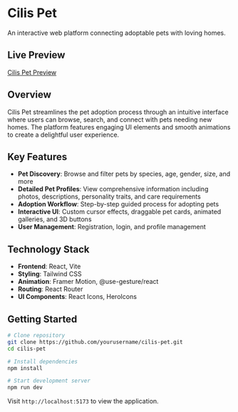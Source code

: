 # Cilis Pet

An interactive web platform connecting adoptable pets with loving homes.

## Live Preview

[Cilis Pet Preview](https://cilis-pet.vercel.app/)

## Overview

Cilis Pet streamlines the pet adoption process through an intuitive interface where users can browse, search, and connect with pets needing new homes. The platform features engaging UI elements and smooth animations to create a delightful user experience.

## Key Features

- **Pet Discovery**: Browse and filter pets by species, age, gender, size, and more
- **Detailed Pet Profiles**: View comprehensive information including photos, descriptions, personality traits, and care requirements
- **Adoption Workflow**: Step-by-step guided process for adopting pets
- **Interactive UI**: Custom cursor effects, draggable pet cards, animated galleries, and 3D buttons
- **User Management**: Registration, login, and profile management

## Technology Stack

- **Frontend**: React, Vite
- **Styling**: Tailwind CSS
- **Animation**: Framer Motion, @use-gesture/react
- **Routing**: React Router
- **UI Components**: React Icons, HeroIcons

## Getting Started

```bash
# Clone repository
git clone https://github.com/yourusername/cilis-pet.git
cd cilis-pet

# Install dependencies
npm install

# Start development server
npm run dev
```

Visit `http://localhost:5173` to view the application.
